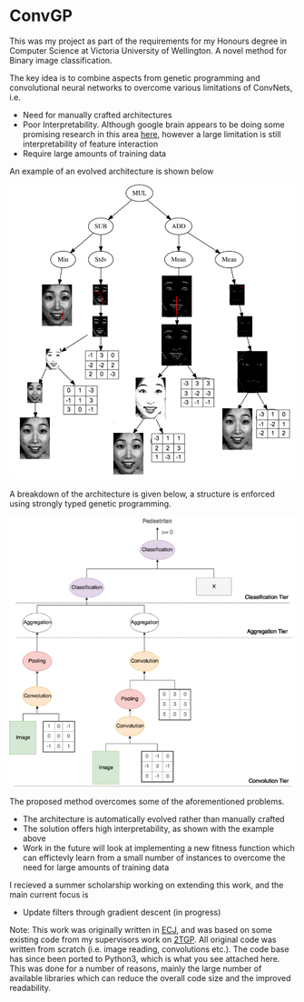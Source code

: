 # ConvGP

This was my project as part of the requirements for my Honours degree in Computer Science at Victoria University of Wellington. A novel method for Binary image classification.

The key idea is to combine aspects from genetic programming and convolutional neural networks
to overcome various limitations of ConvNets, i.e.

- Need for manually crafted architectures
- Poor Interpretability. Although google brain appears to be doing some promising research in this area [here](https://distill.pub/2017/feature-visualization/), however a large limitation is still interpretability of feature interaction 
- Require large amounts of training data

An example of an evolved architecture is shown below

![Example Tree](res/images/example-tree.png "A sample solution for the JAFFE dataset")

A breakdown of the architecture is given below, a structure is enforced using strongly typed genetic programming.

![Example Architecture](res/images/tier.png "Example tree demonstranting the architecture")

The proposed method overcomes some of the aforementioned problems.

- The architecture is automatically evolved rather than manually crafted
- The solution offers high interpretability, as shown with the example above
- Work in the future will look at implementing a new fitness function which can effictevly learn from a small number of instances to overcome the need for large amounts of training data

I recieved a summer scholarship working on extending this work, and the main current focus is 

- Update filters through gradient descent (in progress)

Note:
This work was originally written in [ECJ](https://cs.gmu.edu/~sean/papers/gecco17-ecj.pdf), and was based on some existing code from my supervisors work on [2TGP](http://www.sciencedirect.com/science/article/pii/S0957417412003867). All original code was written from scratch (i.e. image reading, convolutions etc.). The code base has since been ported to Python3, which is what you see attached here. This was done for a number of reasons, mainly the large number of available libraries which can reduce the overall code size and the improved readability.
